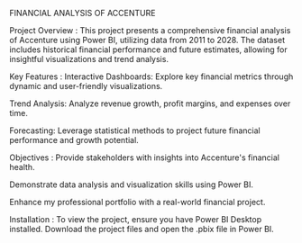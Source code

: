 FINANCIAL ANALYSIS OF ACCENTURE

Project Overview :
This project presents a comprehensive financial analysis of Accenture using Power BI, utilizing data from 2011 to 2028. The dataset includes historical financial performance and future estimates, allowing for insightful visualizations and trend analysis.


Key Features :
Interactive Dashboards: Explore key financial metrics through dynamic and user-friendly visualizations.

Trend Analysis: Analyze revenue growth, profit margins, and expenses over time.

Forecasting: Leverage statistical methods to project future financial performance and growth potential.


Objectives :
Provide stakeholders with insights into Accenture's financial health.

Demonstrate data analysis and visualization skills using Power BI.

Enhance my professional portfolio with a real-world financial project.


Installation :
To view the project, ensure you have Power BI Desktop installed. Download the project files and open the .pbix file in Power BI.
